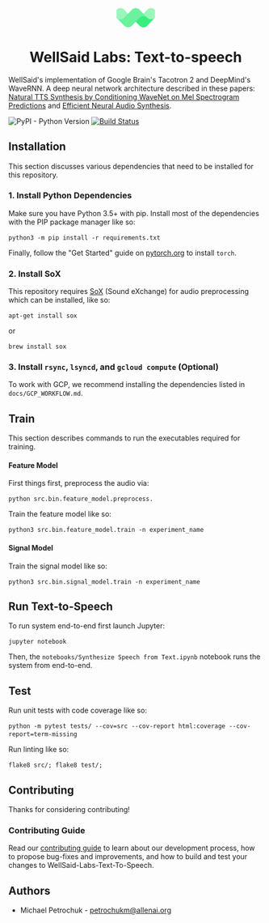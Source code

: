 
<p align="center"><img width="15%" src="logo.png" /></p>

<h1 align="center">WellSaid Labs: Text-to-speech</h3>

WellSaid's implementation of Google Brain's Tacotron 2 and DeepMind's WaveRNN. A deep neural network
architecture described in these papers:
[Natural TTS Synthesis by Conditioning WaveNet on Mel Spectrogram Predictions](https://arxiv.org/pdf/1712.05884.pdf) and [Efficient Neural Audio Synthesis](https://arxiv.org/abs/1802.08435).

![PyPI - Python Version](https://img.shields.io/badge/python-3.5%2C%203.6-blue.svg)
[![Build Status](https://travis-ci.com/AI2Incubator/WellSaid-Labs-Text-To-Speech.svg?token=xKbC739Gn2ssU4AStE7z&branch=master)](https://travis-ci.com/AI2Incubator/WellSaid-Labs-Text-To-Speech)

## Installation

This section discusses various dependencies that need to be installed for this repository.

### 1. Install Python Dependencies

Make sure you have Python 3.5+ with pip. Install most of the dependencies with the PIP package
manager like so:

    python3 -m pip install -r requirements.txt

Finally, follow the "Get Started" guide on [pytorch.org](pytorch.org) to install ``torch``.

### 2. Install SoX

This repository requires [SoX](http://sox.sourceforge.net/) (Sound eXchange) for audio preprocessing
which can be installed, like so:

    apt-get install sox

or

    brew install sox

### 3. Install ``rsync``, ``lsyncd``, and ``gcloud compute`` (Optional)

To work with GCP, we recommend installing the dependencies listed in ``docs/GCP_WORKFLOW.md``.

## Train

This section describes commands to run the executables required for training.

#### Feature Model

First things first, preprocess the audio via:

    python src.bin.feature_model.preprocess.

Train the feature model like so:

    python3 src.bin.feature_model.train -n experiment_name

#### Signal Model

Train the signal model like so:

    python3 src.bin.signal_model.train -n experiment_name

## Run Text-to-Speech

To run system end-to-end first launch Jupyter:

    jupyter notebook

Then, the ``notebooks/Synthesize Speech from Text.ipynb`` notebook runs the system from end-to-end.

## Test

Run unit tests with code coverage like so:

    python -m pytest tests/ --cov=src --cov-report html:coverage --cov-report=term-missing

Run linting like so:

    flake8 src/; flake8 test/;

## Contributing

Thanks for considering contributing!

### Contributing Guide

Read our
[contributing guide](https://github.com/AI2Incubator/WellSaid-Labs-Text-To-Speech/blob/master/docs/CONTRIBUTING.md)
to learn about our development process, how to propose bug-fixes and improvements, and how to build
and test your changes to WellSaid-Labs-Text-To-Speech.

## Authors

* Michael Petrochuk - petrochukm@allenai.org
